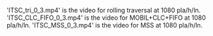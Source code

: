 'ITSC_tri_0_3.mp4' is the video for rolling traversal at 1080 pla/h/ln.
'ITSC_CLC_FIFO_0_3.mp4' is the video for MOBIL+CLC+FIFO at 1080 pla/h/ln.
'ITSC_MSS_0_3.mp4' is the video for MSS at 1080 pla/h/ln.
